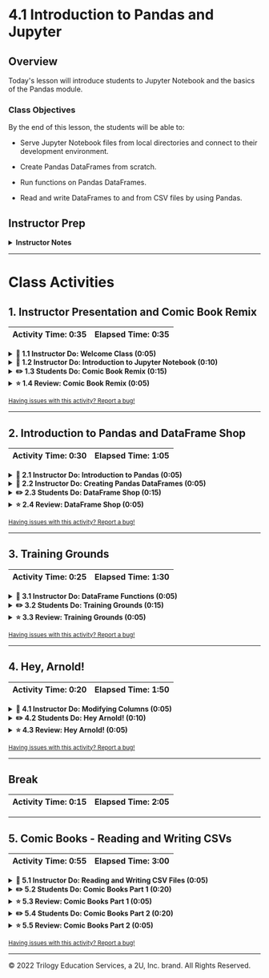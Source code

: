 # 4.1 Introduction to Pandas and Jupyter

## Overview

Today's lesson will introduce students to Jupyter Notebook and the basics of the Pandas module.

### Class Objectives

By the end of this lesson, the students will be able to:

* Serve Jupyter Notebook files from local directories and connect to their development environment.

* Create Pandas DataFrames from scratch.

* Run functions on Pandas DataFrames.

* Read and write DataFrames to and from CSV files by using Pandas.

## Instructor Prep

<details>
    <summary><strong>Instructor Notes</strong></summary>

* The objective of today's class is to introduce students to Pandas, so the tone of the lesson should be exploratory. Emphasize that it's normal for students to ask questions and make mistakes as they get started with this challenging module.

* Common issues with Jupyter notebook may become apparent right from the start, so a list of these problems and their solutions will be provided to students for the first activity. It is critical that the Jupyter notebook runs properly on every student’s machine; we will be using it regularly for the remainder of the course.

* Pandas is not an easy topic to learn; the syntax is complicated and can easily confuse beginners. Patience and perseverance will be key. Frequently reassure students that practice will make perfect and that Pandas' quirks will be easier to manage before too long.

* Please reference our [Student FAQ](../../../05-Instructor-Resources/README.md#unit-04-pandas) for answers to questions frequently asked by students of this program. If you have any recommendations for additional questions, feel free to log an issue or a pull request with your desired additions.

* Have your TAs refer to the [Time Tracker](TimeTracker.xlsx) to stay on track.

</details>

- - -

# Class Activities

## 1. Instructor Presentation and Comic Book Remix

| Activity Time:       0:35 |  Elapsed Time:      0:35  |
|---------------------------|---------------------------|

<details>
    <summary><strong>📣 1.1 Instructor Do: Welcome Class (0:05)</strong></summary>

* Open the [slideshow](https://drive.google.com/open?id=1IG88FcK2Ip21H4E3MmxbqlxChnQCPTffs9DXjoXhkHg), and use the first few slides to welcome the class and cover the following points:

* Welcome the students to one of the most challenging weeks of the entire course. Challenges aside, the Pandas module is an extremely powerful tool that will be worth their effort.

* Note that Pandas will become easier with time and practice. Reassure the students that despite the challenges that they may face, learning Pandas will make their lives as analysts easier.

* Send the following reference guides and notebooks, which will be useful references for students as they learn Pandas and Jupyter Notebook.

  * [Student Guide](../StudentGuide.md)

  * [Intro to Pandas](../Supplemental/intro_to_pandas.ipynb)

  * [Exploring Pandas](../Supplemental/exploring_pandas.ipynb)

</details>

<details>
    <summary><strong>📣 1.2 Instructor Do: Introduction to Jupyter Notebook (0:10)</strong></summary>

* Continue through the slideshow while covering the following points:

* First, take some time to introduce Jupyter Notebook before we delve into Pandas:

  * Jupyter Notebook is an open-source application that allows users to create documents that contain live code, equations, visualizations, and explanatory text.

  * In other words, Jupyter Notebook combines the text editor, the console, and the markdown file into one application.

* Activate the `PythonData` development environment that was created last week before typing `jupyter notebook` into the terminal, as captured in the following image:

  ![Jupyter Notebook Terminal](Images/01-Jupyter_Terminal.png)

  * Running `jupyter notebook` will automatically open a webpage where users can navigate into any files or folders within the folder they ran the command from.

  * Users can create new Jupyter Notebook files from the webpage by clicking the **New** button and selecting their development environment from a list. The following image captures what a user will see when launching Jupyter Notebook, including the “New” button in the lower right corner.

  ![Jupyter Notebook Page](Images/01-Jupyter_Webpage.png)

  * Python files created through Jupyter Notebook are given the `ipynb` extension rather than `py`, and they cannot be easily read or altered within a typical text editor.

* Create a new Python file using Jupyter Notebook; make sure that you set the kernel as "PythonData".

  * Setting the kernel for Jupyter projects is important because these kernels let the program know which libraries will be available for use. Only those libraries loaded into the development environment selected can be used in a Jupyter Notebook project.

  * If the user's development environment does not show up within Jupyter Notebook, simply run `conda install -c anaconda nb_conda_kernels` within the terminal so that Anaconda environments can be used as kernels.

* Navigate into [01-JupyterIntro](Activities/01-Ins_JupyterIntro/Solved/JupyterIntro.ipynb), and point out how Jupyter Notebook organizes Python code into cells.

  * Explain how each cell contains Python code that we can run independently by placing the cursor inside the cell and pressing **Shift + Enter**.

  * Modify some of the code in a cell, and describe how Jupyter notebooks allow users to both experiment with the code directly _and_ save it for later.

  * Make sure to run the second-to-last cell one more time after running the final cell on its own. Note to students that values in Jupyter notebooks are stored based on what lines of code were run last.

</details>

<details>
    <summary><strong>✏️ 1.3 Students Do: Comic Book Remix (0:15)</strong></summary>

* Continue the slideshow to introduce this activity to the class.

* For this activity, the students will create a Jupyter notebook to perform the same functions as the Comic Book activity from the previous unit.

* Although the actual code for this activity may not take students very long to craft, expect there to be some time spent bug-fixing Jupyter Notebook. By the end of this activity, everyone in the class should be able to open Jupyter Notebook, create a new `ipynb` file, and connect to their `PythonData` kernel.

* **Note:**

  * If a student’s development environment does not appear as a potential kernel within Jupyter Notebook, suggest that they close out of Jupyter Notebook and run `conda install -c anaconda nb_conda_kernels` within the terminal. Then, reload Jupyter Notebook. All possible kernels should now appear.

* Open [02-ComicsRemix](Activities/02-Stu_ComicsRemix-Jupyter/Unsolved/ComicsRemix.ipynb) within the Jupyter Notebook, and discuss the end results of the application, as captured in the following image:

![Comics Remix Output](Images/02-ComicsRemix_Outputs.png)

* Send out the following files and instructions:

* **Files:**

  * [comicbooks.py](Activities/02-Stu_ComicsRemix-Jupyter/Unsolved/comicbooks.py)

  * [comic_books.csv](Activities/02-Stu_ComicsRemix-Jupyter/Unsolved/Resources/comic_books.csv)

* **Instructions:**

  * Using `comicbooks.py` as a starting point, convert the application so that it runs properly within a Jupyter Notebook.

  * Have the application print out the user's input, the path to `comic_books.csv`, and the publisher/date published for the book in different cells.

* **Bonus:**

  * Go through any of the activities from last week, and attempt to convert them to run within a Jupyter Notebook. As you go, try to split up the code into cells and print out the outputs.

</details>

<details>
    <summary><strong>⭐ 1.4 Review: Comic Book Remix (0:05)</strong></summary>

* You may choose to use the slideshow as you go through the code.

* Open and share the file [02-ComicsRemix](Activities/02-Stu_ComicsRemix-Jupyter/Solved/ComicsRemix.ipynb), then go through the code with the class, answering any questions that students may have.

* Cover the following key points as you review the activity:

  * We can run the code within a cell by placing the cursor inside of the cell and pressing **Shift + Enter**.

  * If the code within a cell is not run, then any changes made within will not be saved into memory.

  * The code contained in a Jupyter notebook is not linear. For example, if two cells modify the same variable, then the block of code that was run most recently will determine the value of the variable.

  * The following screenshot captures the code and results of the Jupyter Notebook file:

  ![Comics Remix Code](Images/02-ComicsRemix_Code.png)

* Data Source: Data modified from "Comic books CSV" Updated April 2021. Initially released in 2014 to accompany the British Library's exhibition Comics Unmasked. [https://www.bl.uk/collection-metadata/downloads](https://www.bl.uk/collection-metadata/downloads)

</details>

<sub>[Having issues with this activity? Report a bug!](https://form.jotform.com/200705887599168?activityOr=1+-+Instructor+Presentation+%26+Netflix+Remix&lessonpageTitle=Introduction+to+Pandas+%26+Jupyter&lessonpageNumber=4.1&whereIs=DataViz-Lesson-Plans+GitHub&typeA18=https%3A%2F%2Fgithub.com%2Fcoding-boot-camp%2FDataViz-Lesson-Plans%2Fblob%2Fv1.1%2FDataviz-Lesson-Plans%2F01-Lesson-Plans%2F04-Pandas%2F1%2FLessonPlan.md)</sub>

- - -

## 2. Introduction to Pandas and DataFrame Shop

| Activity Time:       0:30 |  Elapsed Time:      1:05  |
|---------------------------|---------------------------|

<details>
    <summary><strong>📣 2.1 Instructor Do: Introduction to Pandas (0:05)</strong></summary>

* Continue using the slideshow to cover the talking points for this section:

* Jupyter Notebook’s code testing and visualization capabilities really start to shine through when these principles are applied to large tables. However, as the students have likely realized, it can be very stressful to modify huge datasets using pure Python.

  * Thankfully, the Pandas library is extraordinarily powerful when it comes to visualizing, analyzing, and altering large datasets.

* Although Python is stuck using lists, tuples, and dictionaries, Pandas lets Python programmers work with **Series** and **DataFrames**.

  * These two data types, unique to Pandas, are essentially structured lists with many built-in convenience methods that allow for quick and easy data manipulation.

  * A Pandas Series is a one-dimensional labeled array capable of holding any data type. This means that, like an array, the data is linear, and like a dictionary, it has an index that acts as a key. This is shown in the following image:

  ![Pandas Series](Images/03-IntroToPandas_Series.png)

  * A Pandas DataFrame is a two-dimensional labeled data structure with columns of potentially different data types. We can think of a DataFrame as an Excel spreadsheet where each column is a Series, as in the following image:

  ![Pandas DataFrame](Images/03-IntroToPandas_DataFrame.png)

</details>

<details>
    <summary><strong>📣 2.2 Instructor Do: Creating Pandas DataFrames (0:05)</strong></summary>

* Continue using the slideshow as you begin to discuss the next activity.

* Open [03-IntroToPandas](Activities/03-Ins_IntroToPandas/Solved/creating_data_frames.ipynb) within Jupyter Notebook, send the file students, and demonstrate to the class what Pandas Series and DataFrames are and how to create them. Cover the following key points:

  * First, the Pandas library is imported using `import pandas as pd`. This method of import allows Pandas functions/methods to be called using the variable `pd`.

  * To create a Series, simply use the `pd.Series()` function and place a list within the parentheses. The index for the values in the Series will be the numeric index of the initial list, as captured in the following image:

  ![Pandas Series Creation](Images/03-IntroToPandas_SeriesCode.png)

  * There’s more than one way to create DataFrames from scratch. One way is to use the `pd.DataFrame()` function and provide it with a list of dictionaries. Each dictionary will represent a new row where the keys become column headers and the values are placed inside the table.

  * Another way to use the `pd.DataFrame()` function is to provide it with a dictionary of lists. The keys of the dictionary will be the column headers, and the listed values will be placed into their respective rows.

  * The following image captures these two ways to create DataFrames:

  ![Pandas DataFrame Creation](Images/03-IntroToPandas_DataFrameCode.png)

</details>

<details>
    <summary><strong>✏️ 2.3 Students Do: DataFrame Shop (0:15)</strong></summary>

* Continue the slideshow to introduce this activity to the class.

* Students will now try to create DataFrames from scratch using the two methods we just discussed. This activity will also give them the opportunity to better understand DataFrame structure.

* Open [04-Stu_DataFrameShop](Activities/04-Stu_DataFrameShop-Pandas/Unsolved/DataFrameShop.ipynb) within the Jupyter notebook, and explain the end results of the application, which are captured in the following image:

![DataFrame Shop Code](Images/04-DataFrameShop_Output.png)

 * Send out the following file and instructions:

* **File:**

  * [04-Stu_DataFrameShop](Activities/04-Stu_DataFrameShop-Pandas/Unsolved/DataFrameShop.ipynb)

* **Instructions:**

  * Create a DataFrame for a frame shop. The DataFrame should contain three columns, "Frame", "Price", and "Sales", and have five rows of data stored within it.

  * Using an alternative method, create a DataFrame for an art gallery. The DataFrame should contain three columns, "Painting", "Price", and "Popularity", and have four rows of data stored within it.

* **Bonus:**

  * Once both DataFrames have been created, consider the benefits and drawbacks of each method. Try to imagine situations where each method is preferable to the other.

</details>

<details>
    <summary><strong>⭐ 2.4 Review: DataFrame Shop (0:05)</strong></summary>

* Continue using the slideshow to facilitate a review of the activity.

* Open [04-Stu_DataFrameShop](Activities/04-Stu_DataFrameShop-Pandas/Solved/DataFrameShop.ipynb), send the file to the students, and go through the code with the class, answering any questions that students may have.

* Cover the following key points in your review of this activity:

  * It is important to save the created DataFrames to a variable; otherwise, they will only be printed to the screen, and they will not be available for use later.

  * Although the list-of-dictionaries method of DataFrame creation is viable, it takes longer to write the code because the keys have to be rewritten each time. However, it does allow the programmer to better understand each row in their DataFrame.

  * The dictionary-of-lists method is more time-effective because the keys only need to be written once. The DataFrame can be harder to read through, however, as if even one of the lists contains fewer values than the others, then an error will be returned.

  * The following image captures the creation of the frame shop DataFrame, using the list-of-dictionaries method, and the creation of the art gallery DataFrame, using the dictionary-of-lists method:

![DataFrame Shop Code](Images/04-DataFrameShop_Code.png)

</details>

<sub>[Having issues with this activity? Report a bug!](https://form.jotform.com/200705887599168?activityOr=2+-+Intro+to+Pandas+%26+Dataframe+Shop&lessonpageTitle=Introduction+to+Pandas+%26+Jupyter&lessonpageNumber=4.1&whereIs=DataViz-Lesson-Plans+GitHub&typeA18=https%3A%2F%2Fgithub.com%2Fcoding-boot-camp%2FDataViz-Lesson-Plans%2Fblob%2Fv1.1%2FDataviz-Lesson-Plans%2F01-Lesson-Plans%2F04-Pandas%2F1%2FLessonPlan.md)</sub>

- - -

## 3. Training Grounds

| Activity Time:       0:25 |  Elapsed Time:      1:30  |
|---------------------------|---------------------------|

<details>
    <summary><strong>📣 3.1 Instructor Do: DataFrame Functions (0:05)</strong></summary>

* Continue using the slideshow to cover the following talking points:

* Table visualization is not the only benefit of using Pandas DataFrames. Many of the functions/methods that come packaged with Pandas allow for quick and easy analysis of large datasets.

* Open [05-Ins_DataFunctions](Activities/05-Ins_DataFunctions/Solved/data_functions.ipynb) within Jupyter Notebook, share the file with the students, and make sure to point out how an external CSV file is being imported. Students will learn how to do this later in today's lesson.

  * The first method to describe is `head()`, which takes a DataFrame and presents only the first five rows of data inside of it. This number can be increased or decreased by placing an integer within the parentheses.

  * The `head()` method is helpful because it allows the programmer to check a minified version of a larger table; then, they can make informed changes without searching through the entire dataset.

  * Another useful method is `describe()`, which will print out a DataFrame containing some analysis of the table and its columns. It also indicates some of the other data functions that can be performed on a DataFrame or Series, such as `count()`, `mean()`, `std()`, `min()`, and `max()`. This is captured in the following image:

  ![Head and Describe.](Images/05-DataFunction_HeadDescribe.png)

  * Most data functions can also be performed on a Series by referencing a single column within the whole DataFrame. Similar to referencing a key within a dictionary, we’d take the DataFrame and follow it up with brackets containing the desired column's header.

  * Multiple columns can be referenced, as well, by placing all of the column headers desired within a pair of double brackets. If two sets of brackets are not used, then Pandas will return an error.

  * The following image captures three examples of how specific columns can be referenced and used.

  ![Column Reference.](Images/05-DataFunction_ColumnReference.png)

  * In some situations, it is helpful to list out all of the unique values stored within a column. This is precisely what the `unique()` function does: it looks into a Series and returns all the different values contained within, as captured in the following image:

  ![Unique Values.](Images/05-DataFunction_Unique.png)

  * Another method with similar functionality is `value_counts()`, which not only returns a list of all unique values within a series but also counts how many times a value appears, as captured in the following image:

  ![Value Counts](Images/05-DataFunction_Value.png)

  * Calculations can also be performed on columns and then added into the DataFrame as a new column by referencing the DataFrame, placing the desired column header within brackets, and then setting it equal to a Series, as captured in the following image:

  ![Column Calculations.](Images/05-DataFunction_ColumnCalc.png)

* Data Source: Data generated by Mockaroo, LLC. (2021) Realistic Data Generator. [https://www.mockaroo.com/](https://mockaroo.com/). Modified by Trilogy Education Services, LLC.

</details>

<details>
    <summary><strong>✏️ 3.2 Students Do: Training Grounds (0:15)</strong></summary>

* Continue through the slideshow, using the next slides as an accompaniment to this activity.

* Students will now take a large DataFrame containing 200 rows, analyze it with data functions, and then add a new column into it.

* Open up [06-Stu_TrainingGrounds](Activities/06-Stu_TrainingGrounds-DataFunctions/Solved/TrainingGrounds.ipynb) within the Jupyter Notebook, and run and discuss the code to give the students an idea of the application’s end results, as captured in the following image:

![Training Grounds Starter](Images/06-TrainingGrounds_Start.png)

* Send out the following file and instructions:

* **File:**

  * [TrainingGrounds.ipynb](Activities/06-Stu_TrainingGrounds-DataFunctions/Unsolved/TrainingGrounds.ipynb)

* **Instructions:**

Using the DataFrame provided, perform all of the following actions:

* Provide a simple analytical overview of the dataset's numeric columns.

* Collect all of the names of the trainers within the dataset.

* Figure out how many students each trainer has.

* Find the average weight of the students at the gym.

* Find the combined weight of all of the students at the gym.

* Convert the "Membership (Days)" column into weeks, and then add this new Series into the DataFrame.

</details>

<details>
    <summary><strong>⭐ 3.3 Review: Training Grounds (0:05)</strong></summary>

* Continue using the slideshow to facilitate a review of the activity.

* Open and share [06-Stu_TrainingGrounds](Activities/06-Stu_TrainingGrounds-DataFunctions/Solved/TrainingGrounds.ipynb), and go through the code with the class, answering any questions that students may have.

* Cover the following key points when discussing this activity:

  * By collecting the unique values for the "Trainer" column, it’s much easier to identify the employees who are currently with the "Training Grounds" gym.

  * To convert "Membership (Days)" into "Membership (Weeks)", the code simply takes the values stored within the initial column, divides them by seven, and then adds this edited Series into a newly created column, as captured in the following image:

  ![Training Grounds Column Code](Images/06-TrainingGrounds_ColumnCode.png)

</details>

<sub>[Having issues with this activity? Report a bug!](https://form.jotform.com/200705887599168?activityOr=3+-+Training+Grounds&lessonpageTitle=Introduction+to+Pandas+%26+Jupyter&lessonpageNumber=4.1&whereIs=DataViz-Lesson-Plans+GitHub&typeA18=https%3A%2F%2Fgithub.com%2Fcoding-boot-camp%2FDataViz-Lesson-Plans%2Fblob%2Fv1.1%2FDataviz-Lesson-Plans%2F01-Lesson-Plans%2F04-Pandas%2F1%2FLessonPlan.md)</sub>

- - -

## 4. Hey, Arnold!

| Activity Time:       0:20 |  Elapsed Time:      1:50  |
|---------------------------|---------------------------|

<details>
    <summary><strong>📣 4.1 Instructor Do: Modifying Columns (0:05)</strong></summary>

* Continue using the slideshow to cover the following talking points:

* As the class discovered in the previous activity, columns within a DataFrame are not always placed in the desired position by default. Sometimes they may not even have a descriptive or concise-enough name.

  * Thankfully, it’s very easy to modify the name or placement of a column with the `rename()` function and the use of double brackets.

* Now, open [07-Ins_ColumnManipulation](Activities/07-Ins_ColumnManipulation/Solved/ColumnManipulation.ipynb) within Jupyter Notebook, and go through the code with the class.

  * To collect a list of all the columns contained within a DataFrame, simply use the `df.columns` call, and an object containing the column headers will be printed to the screen.

  * To reorder the columns, create a reference to the DataFrame followed by two brackets with the column headers placed in the desired order.

  * It is also possible to remove columns by simply not creating a reference to them. This will, in essence, drop them from the newly made DataFrame.

  * To rename the columns within a DataFrame, use the `df.rename()` method and place `columns={}` within the parentheses. Inside the dictionary, the keys should be references to the current columns, and the values should be the desired column names.

  * The following image captures how to create a list with the names of a DataFrame’s columns, reorganize the column order in a DataFrame, and rename the columns of a DataFrame:

  ![Column Changes.](Images/07-ColumnManipulation_Code.png)

</details>

<details>
    <summary><strong>✏️ 4.2 Students Do: Hey Arnold! (0:10)</strong></summary>

* Continue through the slideshow, using the next slides as an accompaniment to this activity.

* Now, the students will take a premade DataFrame of "Hey Arnold!" characters and reorganize it so it is easier to understand.

* Open [08-Stu_Hey_Arnold](Activities/08-Stu_Hey_Arnold-DataFrame-Formatting/Solved/hey_arnold.ipynb) within the Jupyter Notebook, and run and discuss the code to give students an idea of the application’s end results. The following image captures the DataFrame in the starter file:

![Hey Arnold Starter.](Images/08-HeyArnold_Starter.png)

* Send out the following file and instructions:

* **File:**

  * [hey_arnold.ipynb](Activities/08-Stu_Hey_Arnold-DataFrame-Formatting/Unsolved/hey_arnold.ipynb)

* **Instructions:**

* First, use Pandas to create a DataFrame with the following columns and values:

  * `Character_in_show`: Arnold, Gerald, Helga, Phoebe, Harold, Eugene

  * `color_of_hair`: blonde, black, blonde, black, unknown, red

  * `Height`: average, tallish, tallish, short, tall, short

  * `Football_Shaped_Head`: True, False, False, False, False, False

* Note that the column names are inconsistent and difficult to work with. Rename them to the following, respectively:

  * `Character`, `Hair Color`, `Height`, `Football Head`

* Next, create a new table that contains all of the columns in the following order:

  * `Character`, `Football Head`, `Hair Color`, `Height`

</details>

<details>
    <summary><strong>⭐ 4.3 Review: Hey Arnold! (0:05)</strong></summary>

* Continue using the slideshow to facilitate a review of the activity.

* Open [08-Stu_Hey_Arnold](Activities/08-Stu_Hey_Arnold-DataFrame-Formatting/Solved/hey_arnold.ipynb), and go through the code with the class, answering any questions that students may have.

* Cover the following key points when discussing this activity:

  * First, we take the currently named columns, convert them into the more readable versions using `hey_arnold.rename(columns={})`, and apply the changes to a new variable.

  * Then, using double brackets, the new columns are reorganized and placed into another new variable, which now holds the fully formatted DataFrame.

  * The following image captures how to rename and reorganize the DataFrame columns for this activity:

  ![Hey Arnold Formatted](Images/08-HeyArnold_Formatted.png)

</details>

<sub>[Having issues with this activity? Report a bug!](https://form.jotform.com/200705887599168?activityOr=4+-+Hey+Arnold%21&lessonpageTitle=Introduction+to+Pandas+%26+Jupyter&lessonpageNumber=4.1&whereIs=DataViz-Lesson-Plans+GitHub&typeA18=https%3A%2F%2Fgithub.com%2Fcoding-boot-camp%2FDataViz-Lesson-Plans%2Fblob%2Fv1.1%2FDataviz-Lesson-Plans%2F01-Lesson-Plans%2F04-Pandas%2F1%2FLessonPlan.md)</sub>

- - -

## Break

| Activity Time:       0:15 |  Elapsed Time:      2:05  |
|---------------------------|---------------------------|


- - -

## 5. Comic Books - Reading and Writing CSVs

| Activity Time:       0:55 |  Elapsed Time:      3:00  |
|---------------------------|---------------------------|

<details>
    <summary><strong>📣 5.1 Instructor Do: Reading and Writing CSV Files (0:05)</strong></summary>

* Continue using the slideshow to cover the following talking points:

* Up to this point, the class has manually created DataFrames using the `pd.DataFrame()` method. Now, they’ll learn a much more effective way to create large DataFrames: importing CSV files.

* Open [09-Ins_ReadingWritingCSV](Activities/09-Ins_ReadingWritingCSV/Solved/pandas_reading_files.ipynb) within Jupyter Notebook, and go through the code with the class.

  * Create a reference to the CSV file's path, and pass it into the `pd.read_csv()` method. Make sure that you store the returned DataFrame in a variable. From then on, the DataFrame can be altered and manipulated like any other Pandas DataFrame.

  * In most cases, it is not important to use or define the encoding of the base CSV file; however, if the encoding is different than UTF-8, then it may become necessary so that the CSV is translated correctly.

  * The following image captures the code in Jupyter Notebook for how to read a CSV file with ISO-8859-1 encoding into Pandas and then display the head of its contents.

  ![Reading CSV.](Images/09-ReadingWritingCSV_Read.png)

  * It is just as easy to write to a CSV file as it is to read from one. Simply use the `df.to_csv()` method, and pass the path to the desired output file. By using the `index` and `header` parameters, programmers can also manipulate whether they would like the index or header for the table to be passed as well, as captured in the following image:

  ![Writing CSV](Images/09-ReadingWritingCSV_Write.png)

  * Pandas can only write to a new CSV file in directories that already exist. If the path to the output file contains a directory that doesn’t exist, Pandas will return a `FileNotFoundError`.

* Data Source: Data generated by Mockaroo, LLC. (2021) Realistic Data Generator. [https://www.mockaroo.com/](https://mockaroo.com/). Modified by Trilogy Education Services, LLC.

</details>

<details>
    <summary><strong>✏️ 5.2 Students Do: Comic Books Part 1 (0:20)</strong></summary>

* Continue through the slideshow, using the next slides as an accompaniment to this activity.

* The students will now take a large CSV file containing comic books, read it into Jupyter Notebook using Pandas, clean up the columns, and then write their modified DataFrame to a new CSV file.

* Open the unmodified [10-Stu_ComicBooksCSV/Resources/comic_books_expanded.csv](Activities/10-Stu_ComicBooksCSV/Unsolved/Resources/comic_books_expanded.csv) to introduce students to what they will be working with; then, open and discuss [10-Stu_ComicBooksCSV/Solved/Output/books_clean.csv](Activities/10-Stu_ComicBooksCSV/Solved/Output/books_clean.csv) to give students an idea of the finished product. The following image captures the final outputs in the notebook:

![Comic Books Output](Images/10-ComicBooks_Output.png)

* Then, send out the following files and instructions:

* **Files:**

  * [ComicBooks.ipynb](Activities/10-Stu_ComicBooksCSV/Unsolved/ComicBooks.ipynb)

  * [comic_books_expanded.csv](Activities/10-Stu_ComicBooksCSV/Unsolved/Resources/comic_books_expanded.csv)

* **Instructions:**

  * Read in the comic books CSV using Pandas.

  * Remove unnecessary columns from the DataFrame so that only the following columns remain: `ISBN`, `Title`, `Other titles`, `Name`, `All names`, `Country of publication`, `Place of publication`, `Publisher`, `Date of publication`.

  * Rename the `Name` column to `Author`, rename the `Date of publication` column to `Publication Year`, and then capitalize the remaining columns by using title case capitalization.

  * Write the DataFrame into a new CSV file.

* **Hint:**

  * The base CSV file uses UTF-8 encoding. Trying to read in the file using another kind of encoding could introduce strange characters to the dataset. Check the tail of the dataset with `.tail()` to determine if you correctly imported the CSV file. You should be able to find characters from other languages.

</details>

<details>
    <summary><strong>⭐ 5.3 Review: Comic Books Part 1 (0:05)</strong></summary>

* Continue using the slideshow to facilitate a review of the activity.

* Open [10-Stu_ComicBooks](Activities/10-Stu_ComicBooksCSV/Solved/ComicBooks.ipynb), send the file to students, and go through the code with the class, answering any questions that students may have.

* Cover the following key points when discussing this activity:

  * The initial CSV file is encoded using UTF-8, so it should also be read in using this encoding to ensure that there are no strange characters hidden within the dataset. `.tail()` can be used to view some of these special characters at the end of this DataFrame, as captured in the following image:

  ![Comic Books Tail.](Images/10-ComicBooks_Tail.png)

  * Many columns are being modified within this code. To avoid potential errors, it is essential to make sure that all references are made accurately.

  ![Comic Books Code.](Images/10-ComicBooks_Code.png)

  * The path to the output CSV must point to an already-existing CSV, as in the following image; otherwise, an error will be returned. The encoding for the output CSV should also be set as UTF-8 so those strange symbols from earlier do not reappear, as demonstrated with the following code:

  ```python
  # Push the remade DataFrame to a new CSV file
  renamed_df.to_csv("Output/books_clean.csv",
                  encoding="utf-8", index=False, header=True)
  ```

* Data Source: Data modified from "Comic books CSV" Updated April 2021. Initially released in 2014 to accompany the British Library's exhibition Comics Unmasked. [https://www.bl.uk/collection-metadata/downloads](https://www.bl.uk/collection-metadata/downloads)

  </details>

<details>
    <summary><strong>✏️ 5.4 Students Do: Comic Books Part 2 (0:20)</strong></summary>

* Students will now take the modified version of the comic book DataFrame and create a new summary DataFrame based on that dataset, using some of Pandas' built-in data functions.

* Return to the slideshow to introduce the activity and read the instructions to the students.

* Open [11-Stu_ComicBooksSummary](Activities/11-Stu_ComicBooksSummary/Solved/ComicBooksSummary.ipynb) within the Jupyter Notebook, and run and discuss the code to give students an idea of the application’s end results, as captured in the following image:

![Comic Books Summary Output](Images/11-ComicBooks_Summary.png)

* Send out the following files and instructions:

* **Files:**

  * [ComicBooksSummary.ipynb](Activities/11-Stu_ComicBooksSummary/Unsolved/ComicBooksSummary.ipynb)

  * [books_clean.csv](Activities/11-Stu_ComicBooksSummary/Unsolved/Resources/books_clean.csv)

* **Instructions:**

  * Using the modified DataFrame that was created earlier, create a summary table for the dataset, including the following pieces of information:

    * The count of unique authors within the DataFrame

    * The count of unique countries of publication within the DataFrame

    * The year of the earliest published book in the DataFrame

    * The year of the latest published book in the DataFrame

</details>

<details>
    <summary><strong>⭐ 5.5 Review: Comic Books Part 2 (0:05)</strong></summary>

* Continue using the slideshow to facilitate a review of the activity.

* Open [11-Stu_ComicBooksSummary](Activities/11-Stu_ComicBooksSummary/Solved/ComicBooksSummary.ipynb), and go through the code with the class, answering any questions that students may have.

* Cover the following key points when reviewing this activity:

  * The count of unique authors can be found by using `len(comics_df["Author"].unique())`, which looks into the list of authors, places all of the unique values into a list, and then finds the list's length.

  * To find the earliest year, use the `min()` method on the "Publication Year" column.

  * To find the latest year, use the `max()` method on the "Publication Year" column.

  * To add these values into the summary DataFrame, the values must be placed within brackets. Otherwise, Pandas will return an error.

  * The following image captures the code for this activity:

  ![Comic Books Summary Code](Images/11-ComicBooks_SummaryCode.png)

* Data Source: Data modified from "Comic books CSV" Updated April 2021. Initially released in 2014 to accompany the British Library's exhibition Comics Unmasked. [https://www.bl.uk/collection-metadata/downloads](https://www.bl.uk/collection-metadata/downloads)

</details>

<sub>[Having issues with this activity? Report a bug!](https://form.jotform.com/200705887599168?activityOr=5+-+GoodReads+-+Reading+and+Writing+CSVs&lessonpageTitle=Introduction+to+Pandas+%26+Jupyter&lessonpageNumber=4.1&whereIs=DataViz-Lesson-Plans+GitHub&typeA18=https%3A%2F%2Fgithub.com%2Fcoding-boot-camp%2FDataViz-Lesson-Plans%2Fblob%2Fv1.1%2FDataviz-Lesson-Plans%2F01-Lesson-Plans%2F04-Pandas%2F1%2FLessonPlan.md)</sub>

- - -

© 2022 Trilogy Education Services, a 2U, Inc. brand. All Rights Reserved.
